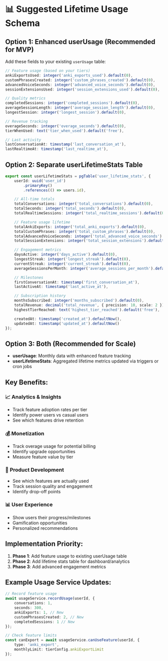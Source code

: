 # 📊 Suggested Lifetime Usage Schema

## Option 1: Enhanced userUsage (Recommended for MVP)

Add these fields to your existing `userUsage` table:

```typescript
// Feature usage (based on your tiers)
ankiExportsUsed: integer('anki_exports_used').default(0),
customPhrasesCreated: integer('custom_phrases_created').default(0),
advancedVoiceSeconds: integer('advanced_voice_seconds').default(0),
sessionExtensionsUsed: integer('session_extensions_used').default(0),

// Quality metrics
completedSessions: integer('completed_sessions').default(0),
averageSessionLength: integer('average_session_length').default(0),
longestSession: integer('longest_session').default(0),

// Revenue tracking
overageSeconds: integer('overage_seconds').default(0),
tierWhenUsed: text('tier_when_used').default('free'),

// Last activity
lastConversationAt: timestamp('last_conversation_at'),
lastRealtimeAt: timestamp('last_realtime_at'),
```

## Option 2: Separate userLifetimeStats Table

```typescript
export const userLifetimeStats = pgTable('user_lifetime_stats', {
	userId: uuid('user_id')
		.primaryKey()
		.references(() => users.id),

	// All-time totals
	totalConversations: integer('total_conversations').default(0),
	totalSeconds: integer('total_seconds').default(0),
	totalRealtimeSessions: integer('total_realtime_sessions').default(0),

	// Feature usage lifetime
	totalAnkiExports: integer('total_anki_exports').default(0),
	totalCustomPhrases: integer('total_custom_phrases').default(0),
	totalAdvancedVoiceSeconds: integer('total_advanced_voice_seconds').default(0),
	totalSessionExtensions: integer('total_session_extensions').default(0),

	// Engagement metrics
	daysActive: integer('days_active').default(0),
	longestStreak: integer('longest_streak').default(0),
	currentStreak: integer('current_streak').default(0),
	averageSessionsPerMonth: integer('average_sessions_per_month').default(0),

	// Milestones
	firstConversationAt: timestamp('first_conversation_at'),
	lastActiveAt: timestamp('last_active_at'),

	// Subscription history
	monthsSubscribed: integer('months_subscribed').default(0),
	totalRevenue: decimal('total_revenue', { precision: 10, scale: 2 }).default('0.00'),
	highestTierReached: text('highest_tier_reached').default('free'),

	createdAt: timestamp('created_at').defaultNow(),
	updatedAt: timestamp('updated_at').defaultNow()
});
```

## Option 3: Both (Recommended for Scale)

- **userUsage**: Monthly data with enhanced feature tracking
- **userLifetimeStats**: Aggregated lifetime metrics updated via triggers or cron jobs

## Key Benefits:

### 📈 **Analytics & Insights**

- Track feature adoption rates per tier
- Identify power users vs casual users
- See which features drive retention

### 💰 **Monetization**

- Track overage usage for potential billing
- Identify upgrade opportunities
- Measure feature value by tier

### 🎯 **Product Development**

- See which features are actually used
- Track session quality and engagement
- Identify drop-off points

### 📊 **User Experience**

- Show users their progress/milestones
- Gamification opportunities
- Personalized recommendations

## Implementation Priority:

1. **Phase 1**: Add feature usage to existing userUsage table
2. **Phase 2**: Add lifetime stats table for dashboard/analytics
3. **Phase 3**: Add advanced engagement metrics

## Example Usage Service Updates:

```typescript
// Record feature usage
await usageService.recordUsage(userId, {
	conversations: 1,
	seconds: 300,
	ankiExports: 1, // New
	customPhrasesCreated: 2, // New
	completedSessions: 1 // New
});

// Check feature limits
const canExport = await usageService.canUseFeature(userId, {
	type: 'anki_export',
	monthlyLimit: tierConfig.ankiExportLimit
});
```
